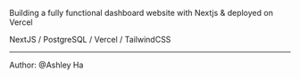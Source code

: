 Building a fully functional dashboard website with Nextjs & deployed on Vercel

NextJS / PostgreSQL / Vercel / TailwindCSS
________________________________________________________________________________________________

Author: @Ashley Ha
